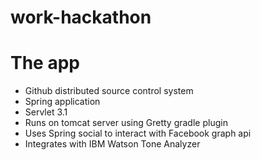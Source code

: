 # work-hackathon

The app
==========================
* Github distributed source control system
* Spring application 
* Servlet 3.1
* Runs on tomcat server using Gretty gradle plugin
* Uses Spring social to interact with Facebook graph api
* Integrates with IBM Watson Tone Analyzer 






